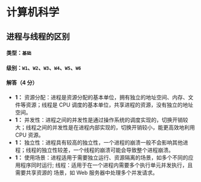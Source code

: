 # 计算机科学

## 进程与线程的区别

#### 类型：`基础`

#### 级别：`W1`、`W2`、`W3`、`W4`、`W5`、`W6`

#### 解答（4 分）

- **1：** 资源分配：进程是资源分配的基本单位，拥有独立的地址空间、内存、文件等资源；线程是 CPU 调度的基本单位，共享进程的资源，没有独立的地址空间。
- **1：** 并发性：进程之间的并发性是通过操作系统的调度实现的，切换开销较大；线程之间的并发性是在进程内部实现的，切换开销较小，能更高效地利用 CPU 资源。
- **1：** 独立性：进程具有较高的独立性，一个进程的崩溃一般不会影响其他进程；线程的独立性较差，一个线程的崩溃可能会导致整个进程崩溃。
- **1：** 使用场景：进程适用于需要独立运行、资源隔离的场景，如多个不同的应用程序同时运行; 线程：适用于在一个进程内需要多个执行单元并发执行，且需要共享资源的
场景，如 Web 服务器中处理多个并发请求。